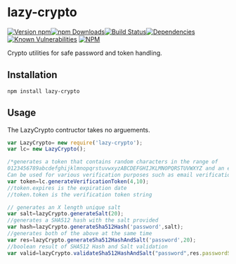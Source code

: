 # lazy-crypto
[![Version npm](https://img.shields.io/npm/v/lazy-crypto.svg?style=flat-square)](https://www.npmjs.com/package/lazy-crypto)[![npm Downloads](https://img.shields.io/npm/dm/lazy-crypto.svg?style=flat-square)](https://www.npmjs.com/package/lazy-crypto)[![Build Status](https://img.shields.io/travis/slysterous/lazy-crypto/master.svg?style=flat-square)](https://travis-ci.org/slysterous/lazy-crypto)[![Dependencies](https://img.shields.io/david/slysterous/lazy-crypto.svg?style=flat-square)](https://david-dm.org/slysterous/lazy-crypto)
[![Known Vulnerabilities](https://snyk.io/test/github/slysterous/lazy-crypto/badge.svg)](https://snyk.io/test/github/slysterous/lazy-crypto)
[![NPM](https://nodei.co/npm/lazy-crypto.png?downloads=true&downloadRank=true)](https://nodei.co/npm/lazy-crypto/)

Crypto utilities for safe password and token handling.

## Installation

```bashp
npm install lazy-crypto
```
## Usage

The LazyCrypto contructor takes no arguements.

``` js
var LazyCrypto= new require('lazy-crypto');
var lc= new LazyCrypto();

/*generates a token that contains random characters in the range of
0123456789abcdefghijklmnopqrstuvwxyzABCDEFGHIJKLMNOPQRSTUVWXYZ and an expiration date.
Can be used for various verification purposes such as email verification*/
var token=lc.generateVerificationToken(4,10);
//token.expires is the expiration date
//token.token is the verification token string

// generates an X length unique salt
var salt=lazyCrypto.generateSalt(20);
//generates a SHA512 hash with the salt provided
var hash=lazyCrypto.generateSha512Hash('password',salt);
//generates both of the above at the same time
var res=lazyCrypto.generateSha512HashAndSalt('password',20);
//boolean result of SHA512 Hash and Salt validation
var valid=lazyCrypto.validateSha512HashAndSalt("password",res.passwordSalt,res.passwordHash));
